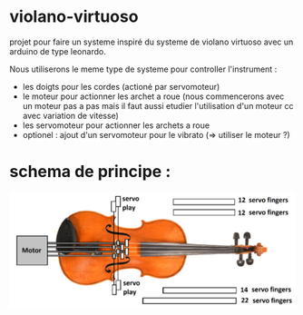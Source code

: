 # violano-virtuoso

projet pour faire un systeme inspiré du systeme de violano virtuoso avec un arduino de type leonardo.

Nous utiliserons le meme type de systeme pour controller l'instrument : 
- les doigts pour les cordes (actioné par servomoteur)
- le moteur pour actionner les archet a roue (nous commencerons avec un moteur pas a pas mais il faut aussi etudier l'utilisation d'un moteur cc avec variation de vitesse)
- les servomoteur pour actionner les archets a roue
- optionel : ajout d'un servomoteur pour le vibrato (=> utiliser le moteur ?) 

# schema de principe :
![schemas project](https://raw.githubusercontent.com/glloq/violano-virtuoso/main/img/violano%20virtuoso%20midi%20-%20Copie.png)
